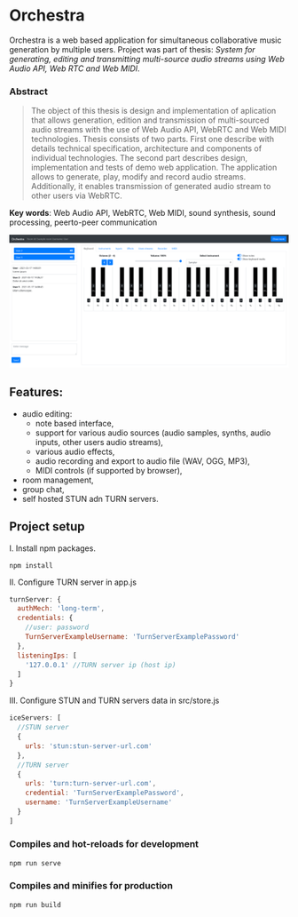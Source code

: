 # Orchestra

Orchestra is a web based application for simultaneous collaborative music generation by multiple users.
Project was part of thesis: *System for generating, editing and transmitting multi-source audio streams using Web Audio API, Web RTC and Web MIDI*.

### Abstract
> The object of this thesis is design and implementation of aplication that allows generation, edition and transmission of multi-sourced audio streams with the use of Web Audio API, WebRTC and Web MIDI technologies. Thesis consists of two parts. First one describe with details technical specification, architecture and components of individual technologies. The second part describes design, implementation and tests of demo web application. The application allows to generate, play, modify and record audio streams. Additionally, it enables transmission of generated audio stream to other users via WebRTC.

**Key words**: Web Audio API, WebRTC, Web MIDI, sound synthesis, sound processing, peerto-peer communication

<p align="center">
  <img src="/public_files/assets/readme/screenshot-1.png" alt="Screenshot">
</p>

## Features:
* audio editing:
  * note based interface,
  * support for various audio sources (audio samples, synths, audio inputs, other users audio streams),
  * various audio effects,
  * audio recording and export to audio file (WAV, OGG, MP3),
  * MIDI controls (if supported by browser),
* room management,
* group chat,
* self hosted STUN adn TURN servers.

## Project setup
I. Install npm packages.
```
npm install
```
II. Configure TURN server in app.js
```javascript
turnServer: {
  authMech: 'long-term',
  credentials: {
    //user: password
    TurnServerExampleUsername: 'TurnServerExamplePassword'
  },
  listeningIps: [
    '127.0.0.1' //TURN server ip (host ip)
  ]
}
```
III. Configure STUN and TURN servers data in src/store.js
```javascript
iceServers: [
  //STUN server
  {
    urls: 'stun:stun-server-url.com'
  },
  //TURN server
  {
    urls: 'turn:turn-server-url.com',
    credential: 'TurnServerExamplePassword',
    username: 'TurnServerExampleUsername'
  }
]
```

### Compiles and hot-reloads for development
```
npm run serve
```

### Compiles and minifies for production
```
npm run build
```
